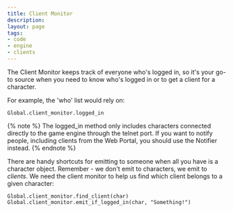 ```yaml
---
title: Client Monitor
description: 
layout: page
tags:
- code
- engine
- clients
---
```


The Client Monitor keeps track of everyone who's logged in, so it's your go-to source when you need to know who's logged in or to get a client for a character.

For example, the 'who' list would rely on:

    Global.client_monitor.logged_in

{% note %} 
The logged_in method only includes characters connected directly to the game engine through the telnet port.  If you want to notify people, including clients from the Web Portal, you should use the Notifier instead.
{% endnote %}

There are handy shortcuts for emitting to someone when all you have is a character object.  Remember - we don't emit to characters, we emit to *clients*.  We need the client monitor to help us find which client belongs to a given character:

    Global.client_monitor.find_client(char)
    Global.client_monitor.emit_if_logged_in(char, "Something!")